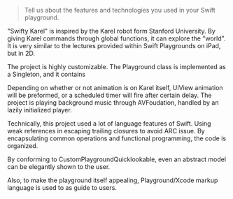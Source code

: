 > Tell us about the features and technologies you used in your Swift playground.

"Swifty Karel" is inspired by the Karel robot form Stanford University. By giving Karel commands through global functions, it can explore the "world". It is very similar to the lectures provided within Swift Playgrounds on iPad, but in 2D.

The project is highly customizable. The Playground class is implemented as a Singleton, and it contains 

Depending on whether or not animation is on Karel itself, UIView  animation will be preformed, or a scheduled timer will fire after certain delay. The project is playing background music through AVFoudation, handled by an lazily initialized player.

Technically, this project used a lot of language features of Swift. Using weak references in escaping trailing closures to avoid ARC issue. By encapsulating common operations and functional programming, the code is organized.

By conforming to CustomPlaygroundQuicklookable, even an abstract model can be elegantly shown to the user.

Also, to make the playground itself appealing, Playground/Xcode markup language is used to as guide to users. 

